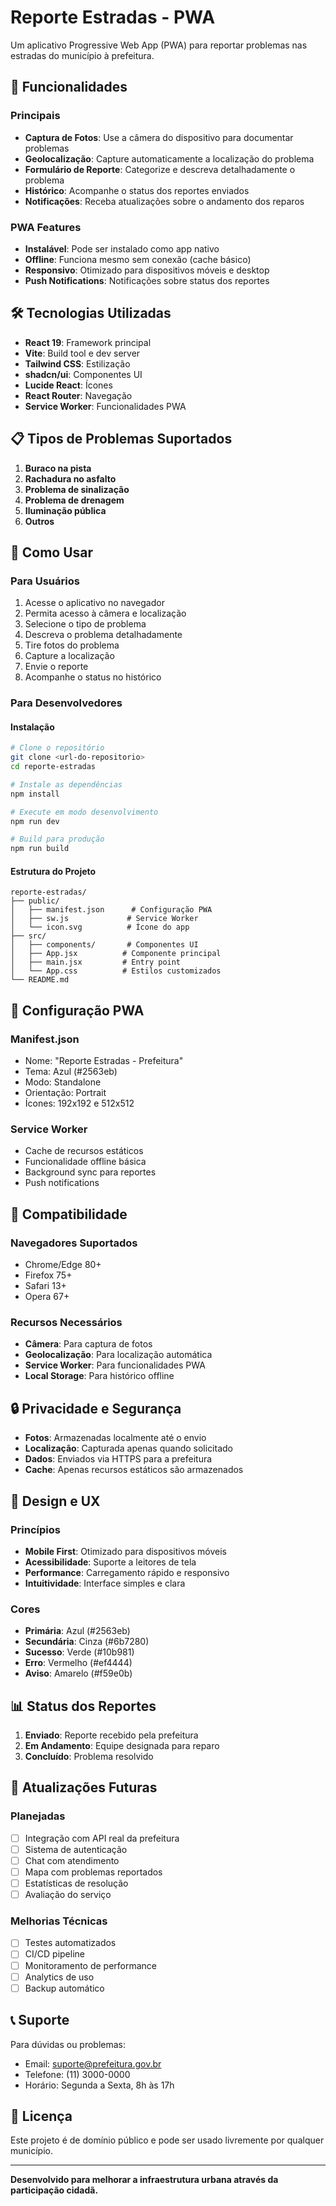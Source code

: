 # Reporte Estradas - PWA

Um aplicativo Progressive Web App (PWA) para reportar problemas nas estradas do município à prefeitura.

## 📱 Funcionalidades

### Principais
- **Captura de Fotos**: Use a câmera do dispositivo para documentar problemas
- **Geolocalização**: Capture automaticamente a localização do problema
- **Formulário de Reporte**: Categorize e descreva detalhadamente o problema
- **Histórico**: Acompanhe o status dos reportes enviados
- **Notificações**: Receba atualizações sobre o andamento dos reparos

### PWA Features
- **Instalável**: Pode ser instalado como app nativo
- **Offline**: Funciona mesmo sem conexão (cache básico)
- **Responsivo**: Otimizado para dispositivos móveis e desktop
- **Push Notifications**: Notificações sobre status dos reportes

## 🛠️ Tecnologias Utilizadas

- **React 19**: Framework principal
- **Vite**: Build tool e dev server
- **Tailwind CSS**: Estilização
- **shadcn/ui**: Componentes UI
- **Lucide React**: Ícones
- **React Router**: Navegação
- **Service Worker**: Funcionalidades PWA

## 📋 Tipos de Problemas Suportados

1. **Buraco na pista**
2. **Rachadura no asfalto**
3. **Problema de sinalização**
4. **Problema de drenagem**
5. **Iluminação pública**
6. **Outros**

## 🚀 Como Usar

### Para Usuários
1. Acesse o aplicativo no navegador
2. Permita acesso à câmera e localização
3. Selecione o tipo de problema
4. Descreva o problema detalhadamente
5. Tire fotos do problema
6. Capture a localização
7. Envie o reporte
8. Acompanhe o status no histórico

### Para Desenvolvedores

#### Instalação
```bash
# Clone o repositório
git clone <url-do-repositorio>
cd reporte-estradas

# Instale as dependências
npm install

# Execute em modo desenvolvimento
npm run dev

# Build para produção
npm run build
```

#### Estrutura do Projeto
```
reporte-estradas/
├── public/
│   ├── manifest.json      # Configuração PWA
│   ├── sw.js             # Service Worker
│   └── icon.svg          # Ícone do app
├── src/
│   ├── components/       # Componentes UI
│   ├── App.jsx          # Componente principal
│   ├── main.jsx         # Entry point
│   └── App.css          # Estilos customizados
└── README.md
```

## 🔧 Configuração PWA

### Manifest.json
- Nome: "Reporte Estradas - Prefeitura"
- Tema: Azul (#2563eb)
- Modo: Standalone
- Orientação: Portrait
- Ícones: 192x192 e 512x512

### Service Worker
- Cache de recursos estáticos
- Funcionalidade offline básica
- Background sync para reportes
- Push notifications

## 📱 Compatibilidade

### Navegadores Suportados
- Chrome/Edge 80+
- Firefox 75+
- Safari 13+
- Opera 67+

### Recursos Necessários
- **Câmera**: Para captura de fotos
- **Geolocalização**: Para localização automática
- **Service Worker**: Para funcionalidades PWA
- **Local Storage**: Para histórico offline

## 🔒 Privacidade e Segurança

- **Fotos**: Armazenadas localmente até o envio
- **Localização**: Capturada apenas quando solicitado
- **Dados**: Enviados via HTTPS para a prefeitura
- **Cache**: Apenas recursos estáticos são armazenados

## 🎨 Design e UX

### Princípios
- **Mobile First**: Otimizado para dispositivos móveis
- **Acessibilidade**: Suporte a leitores de tela
- **Performance**: Carregamento rápido e responsivo
- **Intuitividade**: Interface simples e clara

### Cores
- **Primária**: Azul (#2563eb)
- **Secundária**: Cinza (#6b7280)
- **Sucesso**: Verde (#10b981)
- **Erro**: Vermelho (#ef4444)
- **Aviso**: Amarelo (#f59e0b)

## 📊 Status dos Reportes

1. **Enviado**: Reporte recebido pela prefeitura
2. **Em Andamento**: Equipe designada para reparo
3. **Concluído**: Problema resolvido

## 🔄 Atualizações Futuras

### Planejadas
- [ ] Integração com API real da prefeitura
- [ ] Sistema de autenticação
- [ ] Chat com atendimento
- [ ] Mapa com problemas reportados
- [ ] Estatísticas de resolução
- [ ] Avaliação do serviço

### Melhorias Técnicas
- [ ] Testes automatizados
- [ ] CI/CD pipeline
- [ ] Monitoramento de performance
- [ ] Analytics de uso
- [ ] Backup automático

## 📞 Suporte

Para dúvidas ou problemas:
- Email: suporte@prefeitura.gov.br
- Telefone: (11) 3000-0000
- Horário: Segunda a Sexta, 8h às 17h

## 📄 Licença

Este projeto é de domínio público e pode ser usado livremente por qualquer município.

---

**Desenvolvido para melhorar a infraestrutura urbana através da participação cidadã.**


